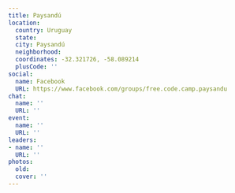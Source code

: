 ```yaml
---
title: Paysandú
location:
  country: Uruguay
  state: 
  city: Paysandú
  neighborhood: 
  coordinates: -32.321726, -58.089214
  plusCode: ''
social:
  name: Facebook
  URL: https://www.facebook.com/groups/free.code.camp.paysandu
chat:
  name: ''
  URL: ''
event:
  name: ''
  URL: ''
leaders:
- name: ''
  URL: ''
photos:
  old: 
  cover: ''
---
```

